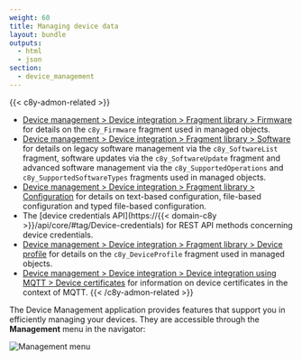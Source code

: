 ```yaml
---
weight: 60
title: Managing device data
layout: bundle
outputs:
  - html
  - json
section:
  - device_management
---
```


{{< c8y-admon-related >}}
* [Device management > Device integration > Fragment library > Firmware](/device-integration/fragment-library/#firmware) for details on the `c8y_Firmware` fragment used in managed objects.
* [Device management > Device integration > Fragment library > Software](/device-integration/fragment-library/#software) for details on legacy software management via the `c8y_SoftwareList` fragment, software updates via the `c8y_SoftwareUpdate` fragment and advanced software management via the `c8y_SupportedOperations` and `c8y_SupportedSoftwareTypes` fragments used in managed objects.
* [Device management > Device integration > Fragment library > Configuration](/device-integration/fragment-library/#configuration) for details on text-based configuration, file-based configuration and typed file-based configuration.
* The [device credentials API](https://{{< domain-c8y >}}/api/core/#tag/Device-credentials) for REST API methods concerning device credentials.
* [Device management > Device integration > Fragment library > Device profile](/device-integration/fragment-library/#device-profile) for details on the `c8y_DeviceProfile` fragment used in managed objects.
* [Device management > Device integration > Device integration using MQTT > Device certificates](/device-integration/mqtt/#device-certificates) for information on device certificates in the context of MQTT.
{{< /c8y-admon-related >}}

The Device Management application provides features that support you in efficiently managing your devices.
They are accessible through the **Management** menu in the navigator:

![Management menu](/images/users-guide/DeviceManagement/devmgmt-management-menu.png)
